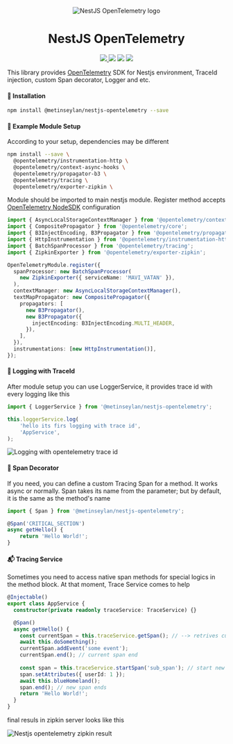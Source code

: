 <p align="center">
  <img alt="NestJS OpenTelemetry logo" src="./docs/logo.png"/>
</p>

<h1 align="center">NestJS OpenTelemetry</h1>
<p align="center">
<a href="https://www.npmjs.com/package/@metinseylan/nestjs-opentelemetry"><img src="https://img.shields.io/npm/v/@metinseylan/nestjs-opentelemetry.svg"/> <img src="https://img.shields.io/npm/dt/@metinseylan/nestjs-opentelemetry.svg"/></a>
<a href="https://github.com/MetinSeylan/Nestjs-OpenTelemetry"><img src="https://img.shields.io/npm/l/@metinseylan/nestjs-opentelemetry.svg"/></a>
<a href="https://github.com/MetinSeylan/Nestjs-OpenTelemetry"><img src="https://img.shields.io/github/stars/MetinSeylan/nestjs-opentelemetry.svg"/></a>
</p>
<p>This library provides <a href="https://opentelemetry.io/">OpenTelemetry</a> SDK for Nestjs environment, TraceId injection, custom Span decorator, Logger and etc.</p>

#### 🚀 Installation
``` bash
npm install @metinseylan/nestjs-opentelemetry --save
```

#### 💾 Example Module Setup
According to your setup, dependencies may be different
``` bash
npm install --save \
  @opentelemetry/instrumentation-http \
  @opentelemetry/context-async-hooks \
  @opentelemetry/propagator-b3 \
  @opentelemetry/tracing \
  @opentelemetry/exporter-zipkin \
```
Module should be imported to main nestjs module. Register method accepts <a href="https://github.com/open-telemetry/opentelemetry-js/tree/main/packages/opentelemetry-sdk-node">OpenTelemetry NodeSDK</a> configuration
``` typescript
import { AsyncLocalStorageContextManager } from '@opentelemetry/context-async-hooks';
import { CompositePropagator } from '@opentelemetry/core';
import { B3InjectEncoding, B3Propagator } from '@opentelemetry/propagator-b3';
import { HttpInstrumentation } from '@opentelemetry/instrumentation-http';
import { BatchSpanProcessor } from '@opentelemetry/tracing';
import { ZipkinExporter } from '@opentelemetry/exporter-zipkin';

OpenTelemetryModule.register({
  spanProcessor: new BatchSpanProcessor(
    new ZipkinExporter({ serviceName: 'MAVI_VATAN' }),
  ),
  contextManager: new AsyncLocalStorageContextManager(),
  textMapPropagator: new CompositePropagator({
    propagators: [
      new B3Propagator(),
      new B3Propagator({
        injectEncoding: B3InjectEncoding.MULTI_HEADER,
      }),
    ],
  }),
  instrumentations: [new HttpInstrumentation()],
});
```
#### 🧐 Logging with TraceId
After module setup you can use LoggerService, it provides trace id with every logging like this
``` typescript
import { LoggerService } from '@metinseylan/nestjs-opentelemetry';

this.loggerService.log(
    'hello its firs logging with trace id',
    'AppService',
);
```
<img src="./docs/logging.png"  alt="Logging with opentelemetry trace id"/>

#### 🥫 Span Decorator
If you need, you can define a custom Tracing Span for a method. It works async or normally. Span takes its name from the parameter; but by default, it is the same as the method's name

``` typescript
import { Span } from '@metinseylan/nestjs-opentelemetry';

@Span('CRITICAL_SECTION')
async getHello() {
    return 'Hello World!';
}
```
#### 📬 Tracing Service
Sometimes you need to access native span methods for special logics in the method block. At that moment, Trace Service comes to help
``` typescript
@Injectable()
export class AppService {
  constructor(private readonly traceService: TraceService) {}

  @Span()
  async getHello() {
    const currentSpan = this.traceService.getSpan(); // --> retrives current span, comes from http or @Span
    await this.doSomething();
    currentSpan.addEvent('some event');
    currentSpan.end(); // current span end
    
    const span = this.traceService.startSpan('sub_span'); // start new span
    span.setAttributes({ userId: 1 });
    await this.blueHomeland();
    span.end(); // new span ends
    return 'Hello World!';
  }
}
```
final resuls in zipkin server looks like this

<img src="./docs/zipkin_screen.png"  alt="Nestjs opentelemetry zipkin result"/>
